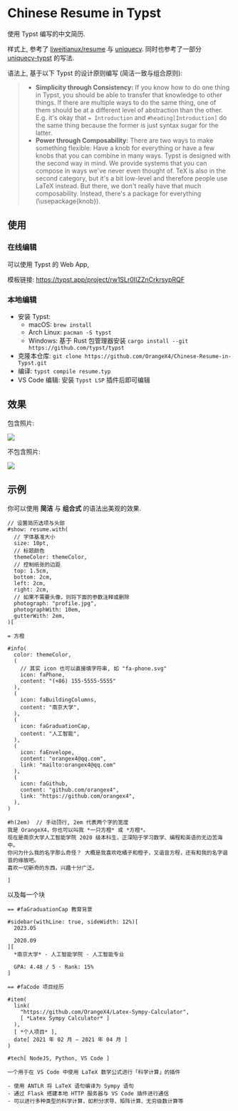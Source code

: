 # Chinese Resume in Typst

使用 Typst 编写的中文简历.

样式上, 参考了 [liweitianux/resume](https://github.com/liweitianux/resume) 与 [uniquecv](https://github.com/dyinnz/uniquecv). 同时也参考了一部分 [uniquecv-typst](https://github.com/gaoachao/uniquecv-typst) 的写法.

语法上, 基于以下 Typst 的设计原则编写 (简洁一致与组合原则):

> - **Simplicity through Consistency:** If you know how to do one thing in Typst, you should be able to transfer that knowledge to other things. If there are multiple ways to do the same thing, one of them should be at a different level of abstraction than the other. E.g. it's okay that `= Introduction` and `#heading[Introduction]` do the same thing because the former is just syntax sugar for the latter.
> - **Power through Composability:** There are two ways to make something flexible: Have a knob for everything or have a few knobs that you can combine in many ways. Typst is designed with the second way in mind. We provide systems that you can compose in ways we've never even thought of. TeX is also in the second category, but it's a bit low-level and therefore people use LaTeX instead. But there, we don't really have that much composability. Instead, there's a package for everything (\usepackage{knob}).


## 使用

### 在线编辑

可以使用 Typst 的 Web App,

模板链接: https://typst.app/project/rw1SLr0IIZZnCrkrsypRQF


### 本地编辑

- 安装 Typst:
    - macOS: `brew install`
    - Arch Linux: `pacman -S typst`
    - Windows: 基于 Rust 包管理器安装 `cargo install --git https://github.com/typst/typst`
- 克隆本仓库: `git clone https://github.com/OrangeX4/Chinese-Resume-in-Typst.git`
- 编译: `typst compile resume.typ`
- VS Code 编辑: 安装 `Typst LSP` 插件后即可编辑


## 效果

包含照片:

![](resume-with-photograph.jpg)

不包含照片:

![](resume-without-photograph.jpg)


## 示例

你可以使用 **简洁** 与 **组合式** 的语法出美观的效果.

```typst
// 设置简历选项与头部
#show: resume.with(
  // 字体基准大小
  size: 10pt,
  // 标题颜色
  themeColor: themeColor,
  // 控制纸张的边距
  top: 1.5cm,
  bottom: 2cm,
  left: 2cm,
  right: 2cm,
  // 如果不需要头像，则将下面的参数注释或删除
  photograph: "profile.jpg",
  photographWith: 10em,
  gutterWith: 2em,
)[

= 方橙

#info(
  color: themeColor,
  (
    // 其实 icon 也可以直接填字符串, 如 "fa-phone.svg" 
    icon: faPhone,
    content: "(+86) 155-5555-5555"
  ),
  (
    icon: faBuildingColumns,
    content: "南京大学",
  ),
  (
    icon: faGraduationCap,
    content: "人工智能",
  ),
  (
    icon: faEnvelope,
    content: "orangex4@qq.com",
    link: "mailto:orangex4@qq.com"
  ),
  (
    icon: faGithub,
    content: "github.com/orangex4",
    link: "https://github.com/orangex4",
  ),
)

#h(2em)  // 手动顶行, 2em 代表两个字的宽度
我是 OrangeX4，你也可以叫我 *一只方橙* 或 *方橙*。
现在是南京大学人工智能学院 2020 级本科生，正深陷于学习数学、编程和英语的无边苦海中。
你问为什么我的名字那么奇怪？ 大概是我喜欢吃橘子和橙子，又谐音方程，还有和我的名字谐音的缘故吧。
喜欢一切新奇的东西，兴趣十分广泛。

]
```

以及每一个块

```typst
== #faGraduationCap 教育背景

#sidebar(withLine: true, sideWidth: 12%)[
  2023.05
  
  2020.09
][
  *南京大学* · 人工智能学院 · 人工智能专业
  
  GPA: 4.48 / 5 · Rank: 15%
]
```

```typst
== #faCode 项目经历

#item(
  link(
    "https://github.com/OrangeX4/Latex-Sympy-Calculator",
    [ *Latex Sympy Calculator* ]
  ),
  [ *个人项目* ],
  date[ 2021 年 02 月 – 2021 年 04 月 ]
)

#tech[ NodeJS, Python, VS Code ]

一个用于在 VS Code 中使用 LaTeX 数学公式进行「科学计算」的插件

- 使用 ANTLR 将 LaTeX 语句编译为 Sympy 语句
- 通过 Flask 搭建本地 HTTP 服务器与 VS Code 插件进行通信
- 可以进行多种类型的科学计算，如积分求导、矩阵计算、无穷级数计算等
```